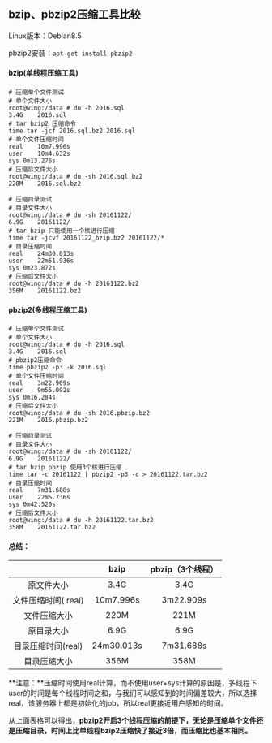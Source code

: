 ## bzip、pbzip2压缩工具比较

Linux版本：Debian8.5

pbzip2安装：`apt-get install pbzip2`

#### bzip(单线程压缩工具)

```shell
# 压缩单个文件测试
# 单个文件大小
root@wing:/data # du -h 2016.sql
3.4G	2016.sql
# tar bzip2 压缩命令
time tar -jcf 2016.sql.bz2 2016.sql
# 单个文件压缩时间
real	10m7.996s
user	10m4.632s
sys	0m13.276s
# 压缩后文件大小
root@wing:/data # du -sh 2016.sql.bz2
220M	2016.sql.bz2

# 压缩目录测试
# 目录文件大小
root@wing:/data # du -sh 20161122/
6.9G	20161122/
# tar bzip 只能使用一个核进行压缩
time tar -jcvf 20161122_bzip.bz2 20161122/*
# 目录压缩时间
real	24m30.013s
user	22m51.936s
sys	0m23.872s
# 压缩后文件大小
root@wing:/data # du -h 20161122.bz2
356M	20161122.bz2
```

#### pbzip2(多线程压缩工具)

```shell
# 压缩单个文件测试
# 单个文件大小
root@wing:/data # du -h 2016.sql
3.4G	2016.sql
# pbzip2压缩命令
time pbzip2 -p3 -k 2016.sql 
# 单个文件压缩时间
real	3m22.909s
user	9m55.092s
sys	0m16.284s
# 压缩后文件大小
root@wing:/data # du -sh 2016.pbzip.bz2
221M	2016.pbzip.bz2

# 压缩目录测试
# 目录文件大小
root@wing:/data # du -sh 20161122/
6.9G	20161122/
# tar bzip pbzip 使用3个核进行压缩
time tar -c 20161122 | pbzip2 -p3 -c > 20161122.tar.bz2
# 目录压缩时间
real	7m31.688s
user	22m5.736s
sys	0m42.520s
# 压缩后文件大小
root@wing:/data # du -h 20161122.tar.bz2
358M	20161122.tar.bz2

```

#### 总结：

|               |    bzip    | pbzip（3个线程） |
| :-----------: | :--------: | :---------: |
|     原文件大小     |    3.4G    |    3.4G     |
| 文件压缩时间( real) | 10m7.996s  |  3m22.909s  |
|    文件压缩大小     |    220M    |    221M     |
|     原目录大小     |    6.9G    |    6.9G     |
| 目录压缩时间(real)  | 24m30.013s |  7m31.688s  |
|    目录压缩大小     |    356M    |    358M     |

**注意：**压缩时间使用real计算，而不使用user+sys计算的原因是，多线程下user的时间是每个线程时间之和，与我们可以感知到的时间偏差较大，所以选择real，该服务器上都是初始化的job，所以real更接近用户感知的时间。

从上面表格可以得出，**pbzip2开启3个线程压缩的前提下，无论是压缩单个文件还是压缩目录，时间上比单线程bzip2压缩快了接近3倍，而压缩比也基本相同。**